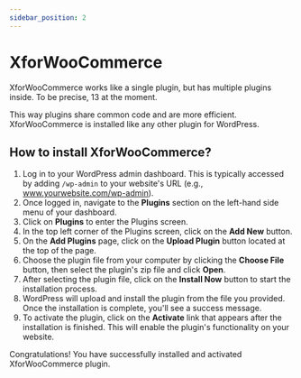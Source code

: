 ```yaml
---
sidebar_position: 2
---
```


# XforWooCommerce

XforWooCommerce works like a single plugin, but has multiple plugins inside. To be precise, 13 at the moment.

This way plugins share common code and are more efficient. XforWooCommerce is installed like any other plugin for WordPress.

## How to install XforWooCommerce?

1. Log in to your WordPress admin dashboard. This is typically accessed by adding `/wp-admin` to your website's URL (e.g., www.yourwebsite.com/wp-admin).
2. Once logged in, navigate to the **Plugins** section on the left-hand side menu of your dashboard.
3. Click on **Plugins** to enter the Plugins screen.
4. In the top left corner of the Plugins screen, click on the **Add New** button.
5. On the **Add Plugins** page, click on the **Upload Plugin** button located at the top of the page.
6. Choose the plugin file from your computer by clicking the **Choose File** button, then select the plugin's zip file and click **Open**.
7. After selecting the plugin file, click on the **Install Now** button to start the installation process.
8. WordPress will upload and install the plugin from the file you provided. Once the installation is complete, you'll see a success message.
9. To activate the plugin, click on the **Activate** link that appears after the installation is finished. This will enable the plugin's functionality on your website.

Congratulations! You have successfully installed and activated XforWooCommerce plugin.
